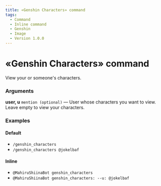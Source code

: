 ```yaml
---
title: «Genshin Characters» command
tags:
  - Command
  - Inline command
  - Genshin
  - Image
  - Version 1.0.0
---
```


# «Genshin Characters» command

View your or someone's characters.

### Arguments

**user, u**  `mention (optional)` — User whose characters you want to view. Leave empty to view your characters.

### Examples

#### Default
+ `/genshin_characters`
+ `/genshin_characters @jokelbaf`

#### Inline
+ `@MahiruShiinaBot genshin_characters`
+ `@MahiruShiinaBot genshin_characters: --u: @jokelbaf`